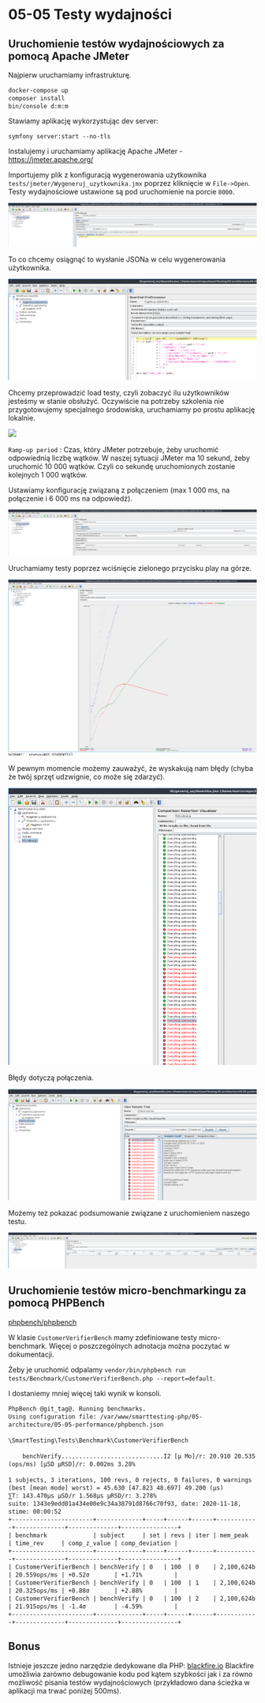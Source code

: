 # 05-05 Testy wydajności

## Uruchomienie testów wydajnościowych za pomocą Apache JMeter

Najpierw uruchamiamy infrastrukturę.

```
docker-compose up
composer install
bin/console d:m:m
```

Stawiamy aplikację wykorzystując dev server:

```
symfony server:start --no-tls
```

Instalujemy i uruchamiamy aplikację Apache JMeter - https://jmeter.apache.org/

Importujemy plik z konfiguracją wygenerowania użytkownika `tests/jmeter/Wygeneruj_uzytkownika.jmx` poprzez kliknięcie w `File->Open`. Testy wydajnościowe ustawione są pod uruchomienie na porcie `8000`.

![](tests/resources/jmeter_zweryfikuj.png)

To co chcemy osiągnąć to wysłanie JSONa w celu wygenerowania użytkownika.

![](tests/resources/jmeter_wygeneruj.png)

Chcemy przeprowadzić load testy, czyli zobaczyć ilu użytkowników jesteśmy w stanie obsłużyć. Oczywiście na potrzeby szkolenia nie przygotowujemy specjalnego środowiska, uruchamiamy po prostu aplikację lokalnie.

![](tests/resources/images/jmeter_co_chcemy_osiagnac.png)

`Ramp-up period` : Czas, który JMeter potrzebuje, żeby uruchomić odpowiednią liczbę wątków. W naszej sytuacji JMeter ma 10 sekund, żeby uruchomić 10 000 wątków. Czyli co sekundę uruchomionych zostanie kolejnych 1 000 wątków.

Ustawiamy konfigurację związaną z połączeniem (max 1 000 ms, na połączenie i 6 000 ms na odpowiedź).

![](tests/resources/jmeter_timeout_config.png)

Uruchamiamy testy poprzez wciśnięcie zielonego przycisku play na górze.

![](tests/resources/jmeter_uruchomienie.png)

W pewnym momencie możemy zauważyć, że wyskakują nam błędy (chyba że twój sprzęt udzwignie, co może się zdarzyć).

![](tests/resources/jmeter_moment_krytyczny.png)

Błędy dotyczą połączenia.

![](tests/resources/jmeter_socket_timeout.png)

Możemy też pokazać podsumowanie związane z uruchomieniem naszego testu.

![](tests/resources/jmeter_podsumowanie.png)

## Uruchomienie testów micro-benchmarkingu za pomocą PHPBench 

[phpbench/phpbench](https://github.com/phpbench/phpbench)

W klasie `CustomerVerifierBench` mamy zdefiniowane testy micro-benchmark. Więcej o poszczególnych adnotacja można poczytać w dokumentacji.

Żeby je uruchomić odpalamy `vendor/bin/phpbench run tests/Benchmark/CustomerVerifierBench.php --report=default`.

I dostaniemy mniej więcej taki wynik w konsoli.

```
PhpBench @git_tag@. Running benchmarks.
Using configuration file: /var/www/smarttesting-php/05-architecture/05-05-performance/phpbench.json

\SmartTesting\Tests\Benchmark\CustomerVerifierBench

    benchVerify.............................I2 [μ Mo]/r: 20.910 20.535 (ops/ms) [μSD μRSD]/r: 0.002ms 3.28%

1 subjects, 3 iterations, 100 revs, 0 rejects, 0 failures, 0 warnings
(best [mean mode] worst) = 45.630 [47.823 48.697] 49.200 (μs)
⅀T: 143.470μs μSD/r 1.568μs μRSD/r: 3.278%
suite: 1343e9edd01a434e00e9c34a38791d8766c70f93, date: 2020-11-18, stime: 00:00:52
+-----------------------+-------------+-----+------+------+------------+--------------+--------------+----------------+
| benchmark             | subject     | set | revs | iter | mem_peak   | time_rev     | comp_z_value | comp_deviation |
+-----------------------+-------------+-----+------+------+------------+--------------+--------------+----------------+
| CustomerVerifierBench | benchVerify | 0   | 100  | 0    | 2,100,624b | 20.559ops/ms | +0.52σ       | +1.71%         |
| CustomerVerifierBench | benchVerify | 0   | 100  | 1    | 2,100,624b | 20.325ops/ms | +0.88σ       | +2.88%         |
| CustomerVerifierBench | benchVerify | 0   | 100  | 2    | 2,100,624b | 21.915ops/ms | -1.4σ        | -4.59%         |
+-----------------------+-------------+-----+------+------+------------+--------------+--------------+----------------+
```

## Bonus

Istnieje jeszcze jedno narzędzie dedykowane dla PHP: [blackfire.io](https://blackfire.io/)
Blackfire umożliwia zarówno debugowanie kodu pod kątem szybkości jak i za równo możliwość pisania testów wydajnościowych (przykładowo dana ścieżka w aplikacji ma trwać poniżej 500ms).
